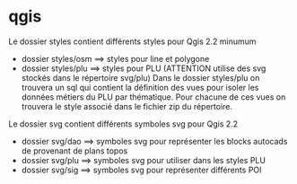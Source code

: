 qgis 
====
Le dossier styles contient différents styles pour Qgis 2.2 minumum
- dossier styles/osm ==> styles pour line et polygone
- dossier styles/plu ==> styles pour PLU (ATTENTION utilise des svg stockés dans le répertoire svg/plu)
  Dans le dossier styles/plu on trouvera un sql qui contient la définition des vues pour isoler les données métiers du PLU par thématique. Pour chacune de ces vues on trouvera le style associé dans le fichier zip du répertoire.
  
Le dossier svg contient différents symboles svg pour Qgis 2.2
- dossier svg/dao ==> symboles svg pour représenter les blocks autocads de provenant de plans topos
- dossier svg/plu ==> symboles svg pour utiliser dans les styles PLU
-  dossier svg/sig ==> symboles svg pour représenter différents POI  
